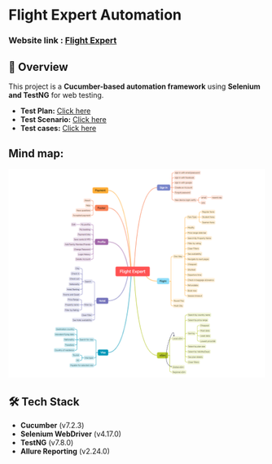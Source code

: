 # Flight Expert Automation
### **Website link :** [Flight Expert](https://flightexpert.com/)
## 🚀 Overview
This project is a **Cucumber-based automation framework** using **Selenium and TestNG** for web testing.



- **Test Plan:** [Click here](https://docs.google.com/spreadsheets/d/1rFeV41n414pqqF4WHT-vvRa_Ig6yrAQU/edit?gid=1633991559#gid=1633991559)
- **Test Scenario:** [Click here](https://docs.google.com/spreadsheets/d/1rFeV41n414pqqF4WHT-vvRa_Ig6yrAQU/edit?gid=1411771291#gid=1411771291)
- **Test cases:** [Click here](https://docs.google.com/spreadsheets/d/1rFeV41n414pqqF4WHT-vvRa_Ig6yrAQU/edit?gid=414538291#gid=414538291)

## Mind map:
![img_1.png](img_1.png)

## 🛠️ Tech Stack
- **Cucumber** (v7.2.3)
- **Selenium WebDriver** (v4.17.0)
- **TestNG** (v7.8.0)
- **Allure Reporting** (v2.24.0)